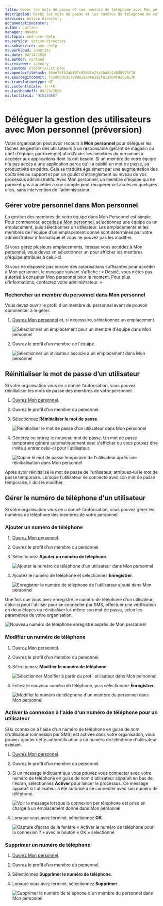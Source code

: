 ```yaml
---
title: Gérer les mots de passe et les numéros de téléphone avec Mon personnel (préversion) - Azure AD | Microsoft Docs
description: Gérez les mots de passe et les numéros de téléphone de vos utilisateurs avec Mon personnel
services: active-directory
documentationcenter: ''
author: curtand
manager: daveba
ms.topic: end-user-help
ms.service: active-directory
ms.subservice: user-help
ms.workload: identity
ms.date: 04/14/2020
ms.author: curtand
ms.reviewer: sahenry
ms.custom: oldportal;it-pro;
ms.openlocfilehash: 56ee7df52abf97c920dfe2fa4ba5d1d858975f7d
ms.sourcegitcommit: f5580dd1d1799de15646e195f0120b9f9255617b
ms.translationtype: HT
ms.contentlocale: fr-FR
ms.lasthandoff: 09/29/2020
ms.locfileid: "91537088"
---
```

# <a name="delegate-user-management-with-my-staff-preview"></a>Déléguer la gestion des utilisateurs avec Mon personnel (préversion)

Votre organisation peut avoir recours à **Mon personnel** pour déléguer les tâches de gestion des utilisateurs à un responsable (gérant de magasin ou chef d'équipe, par exemple) afin d'aider les membres du personnel à accéder aux applications dont ils ont besoin. Si un membre de votre équipe n'a pas accès à une application parce qu'il a oublié un mot de passe, sa productivité en pâtira. Cela se traduira également par une augmentation des coûts liés au support et par un goulot d'étranglement au niveau de vos processus administratifs.  Avec Mon personnel, un membre d'équipe qui ne parvient pas à accéder à son compte peut récupérer cet accès en quelques clics, sans intervention de l'administrateur.

## <a name="manage-your-staff-in-my-staff"></a>Gérer votre personnel dans Mon personnel

La gestion des membres de votre équipe dans Mon Personnel est simple. Pour commencer, [accédez à Mon personnel](https://aka.ms/mystaff), sélectionnez une équipe ou un emplacement, puis sélectionnez un utilisateur. Les emplacements et les membres de l'équipe d'un emplacement donné sont déterminés par votre administrateur informatique et vous ne pouvez pas les modifier.

Si vous gérez plusieurs emplacements, lorsque vous accédez à Mon personnel, vous devez en sélectionner un pour afficher les membres d'équipe attribués à celui-ci.

Si vous ne disposez pas encore des autorisations suffisantes pour accéder à Mon personnel, le message suivant s’affiche : « Désolé, vous n’êtes pas autorisé à consulter Mon personnel pour le moment. Pour plus d'informations, contactez votre administrateur. »

### <a name="find-a-staff-member-in-my-staff"></a>Rechercher un membre du personnel dans Mon personnel

Vous devez ouvrir le profil d'un membre du personnel avant de pouvoir commencer à le gérer.

1. [Ouvrez Mon personnel](https://aka.ms/mystaff) et, si nécessaire, sélectionnez un emplacement.

    ![Sélectionner un emplacement pour un membre d'équipe dans Mon personnel](media/my-staff-team-manager/allaus.png)

1. Ouvrez le profil d'un membre de l'équipe.

    ![Sélectionner un utilisateur associé à un emplacement dans Mon personnel](media/my-staff-team-manager/aupage.png)

## <a name="reset-a-user-password"></a>Réinitialiser le mot de passe d’un utilisateur

Si votre organisation vous en a donné l'autorisation, vous pouvez réinitialiser les mots de passe des membres de votre personnel.

1. [Ouvrez Mon personnel](https://aka.ms/mystaff).
1. Ouvrez le profil d'un membre du personnel.
1. Sélectionnez **Réinitialiser le mot de passe**.

    ![Réinitialiser le mot de passe d'un utilisateur dans Mon personnel](media/my-staff-team-manager/resetpassword1.png)

1. Générez ou entrez le nouveau mot de passe. Un mot de passe temporaire généré automatiquement peut s'afficher ou vous pouvez être invité à entrer celui-ci pour l'utilisateur.

    ![Copier le mot de passe temporaire de l'utilisateur après une réinitialisation dans Mon personnel](media/my-staff-team-manager/resetpassword2.png)

Après avoir réinitialisé le mot de passe de l'utilisateur, attribuez-lui le mot de passe temporaire. Lorsque l'utilisateur se connecte avec son mot de passe temporaire, il doit le modifier.

## <a name="manage-a-users-phone-number"></a>Gérer le numéro de téléphone d'un utilisateur

Si votre organisation vous en a donné l'autorisation, vous pouvez gérer les numéros de téléphone des membres de votre personnel.

### <a name="add-a-phone-number"></a>Ajouter un numéro de téléphone

1. [Ouvrez Mon personnel](https://aka.ms/mystaff).
1. Ouvrez le profil d'un membre du personnel.
1. Sélectionnez **Ajouter un numéro de téléphone**.

    ![Ajouter le numéro de téléphone d'un utilisateur dans Mon personnel](media/my-staff-team-manager/addphone1.png)

1. Ajoutez le numéro de téléphone et sélectionnez **Enregistrer**.

    ![Enregistrer le numéro de téléphone de l'utilisateur ajouté dans Mon personnel](media/my-staff-team-manager/addphone2.png)

Une fois que vous avez enregistré le numéro de téléphone d'un utilisateur, celui-ci peut l'utiliser pour se connecter par SMS, effectuer une vérification en deux étapes ou réinitialiser lui-même son mot de passe, selon les paramètres de votre organisation.

![Nouveau numéro de téléphone enregistré auprès de Mon personnel](media/my-staff-team-manager/addphone3.png)

### <a name="edit-a-phone-number"></a>Modifier un numéro de téléphone

1. [Ouvrez Mon personnel](https://aka.ms/mystaff).
1. Ouvrez le profil d'un membre du personnel.
1. Sélectionnez **Modifier le numéro de téléphone**.

    ![Sélectionner Modifier à partir du profil utilisateur dans Mon personnel](media/my-staff-team-manager/editphone2.png)

1. Entrez le nouveau numéro de téléphone, puis sélectionnez **Enregistrer**.

    ![Modifier le numéro de téléphone d'un membre du personnel dans Mon personnel](media/my-staff-team-manager/editphone1.png)

### <a name="enable-phone-number-sign-in-for-a-user"></a>Activer la connexion à l'aide d'un numéro de téléphone pour un utilisateur

Si la connexion à l'aide d'un numéro de téléphone en guise de nom d'utilisateur (connexion par SMS) est activée dans votre organisation, vous pouvez ajouter cette authentification à un numéro de téléphone d'utilisateur existant.

1. [Ouvrez Mon personnel](https://aka.ms/mystaff).
1. Ouvrez le profil d'un membre du personnel.
1. Si un message indiquant que vous pouvez vous connecter avec votre numéro de téléphone en guise de nom d'utilisateur apparaît en bas de l'écran, sélectionnez **Activer** pour lancer le processus. Ce message apparaît si l'utilisateur a été autorisé à se connecter avec son numéro de téléphone.

    ![Voir le message lorsque la connexion par téléphone est prise en charge à un emplacement donné dans Mon personnel](media/my-staff-team-manager/enableforms1.png)

1. Lorsque vous avez terminé, sélectionnez **OK**.

    ![Capture d’écran de la fenêtre « Activer le numéro de téléphone pour la connexion ? » avec le bouton « OK » sélectionné](media/my-staff-team-manager/enableforms2.png)

### <a name="remove-a-phone-number"></a>Supprimer un numéro de téléphone

1. [Ouvrez Mon personnel](https://aka.ms/mystaff).
1. Ouvrez le profil d'un membre du personnel.
1. Sélectionnez **Supprimer le numéro de téléphone**.
1. Lorsque vous avez terminé, sélectionnez **Supprimer**.

    ![Supprimer le numéro de téléphone d'un membre du personnel dans Mon personnel](media/my-staff-team-manager/deletephone1.png)
